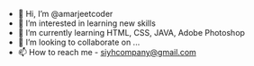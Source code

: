 - 👋 Hi, I’m @amarjeetcoder
- 👀 I’m interested in learning new skills
- 🌱 I’m currently learning HTML, CSS, JAVA, Adobe Photoshop
- 💞️ I’m looking to collaborate on ...
- 📫 How to reach me - siyhcompany@gmail.com

<!---
amarjeetcoder/amarjeetcoder is a ✨ special ✨ repository because its `README.md` (this file) appears on your GitHub profile.
You can click the Preview link to take a look at your changes.
--->
